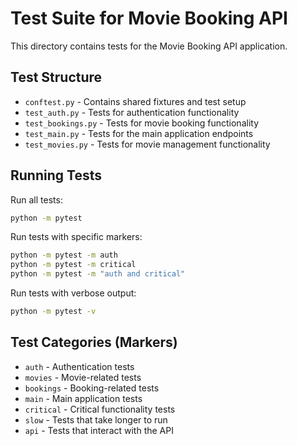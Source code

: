 # Test Suite for Movie Booking API

This directory contains tests for the Movie Booking API application.

## Test Structure

- `conftest.py` - Contains shared fixtures and test setup
- `test_auth.py` - Tests for authentication functionality
- `test_bookings.py` - Tests for movie booking functionality
- `test_main.py` - Tests for the main application endpoints
- `test_movies.py` - Tests for movie management functionality

## Running Tests

Run all tests:
```bash
python -m pytest
```

Run tests with specific markers:
```bash
python -m pytest -m auth
python -m pytest -m critical
python -m pytest -m "auth and critical"
```

Run tests with verbose output:
```bash
python -m pytest -v
```

## Test Categories (Markers)

- `auth` - Authentication tests
- `movies` - Movie-related tests
- `bookings` - Booking-related tests
- `main` - Main application tests
- `critical` - Critical functionality tests
- `slow` - Tests that take longer to run
- `api` - Tests that interact with the API
